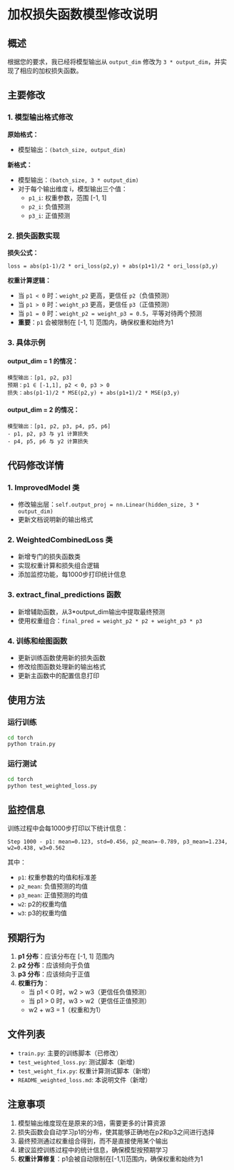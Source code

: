 # 加权损失函数模型修改说明

## 概述

根据您的要求，我已经将模型输出从 `output_dim` 修改为 `3 * output_dim`，并实现了相应的加权损失函数。

## 主要修改

### 1. 模型输出格式修改

**原始格式：**
- 模型输出：`(batch_size, output_dim)`

**新格式：**
- 模型输出：`(batch_size, 3 * output_dim)`
- 对于每个输出维度 i，模型输出三个值：
  - `p1_i`: 权重参数，范围 [-1, 1]
  - `p2_i`: 负值预测
  - `p3_i`: 正值预测

### 2. 损失函数实现

**损失公式：**
```
loss = abs(p1-1)/2 * ori_loss(p2,y) + abs(p1+1)/2 * ori_loss(p3,y)
```

**权重计算逻辑：**
- 当 `p1 < 0` 时：`weight_p2` 更高，更信任 `p2`（负值预测）
- 当 `p1 > 0` 时：`weight_p3` 更高，更信任 `p3`（正值预测）
- 当 `p1 = 0` 时：`weight_p2 = weight_p3 = 0.5`，平等对待两个预测
- **重要**：`p1` 会被限制在 [-1, 1] 范围内，确保权重和始终为1

### 3. 具体示例

#### output_dim = 1 的情况：
```
模型输出：[p1, p2, p3]
预期：p1 ∈ [-1,1], p2 < 0, p3 > 0
损失：abs(p1-1)/2 * MSE(p2,y) + abs(p1+1)/2 * MSE(p3,y)
```

#### output_dim = 2 的情况：
```
模型输出：[p1, p2, p3, p4, p5, p6]
- p1, p2, p3 与 y1 计算损失
- p4, p5, p6 与 y2 计算损失
```

## 代码修改详情

### 1. ImprovedModel 类
- 修改输出层：`self.output_proj = nn.Linear(hidden_size, 3 * output_dim)`
- 更新文档说明新的输出格式

### 2. WeightedCombinedLoss 类
- 新增专门的损失函数类
- 实现权重计算和损失组合逻辑
- 添加监控功能，每1000步打印统计信息

### 3. extract_final_predictions 函数
- 新增辅助函数，从3*output_dim输出中提取最终预测
- 使用权重组合：`final_pred = weight_p2 * p2 + weight_p3 * p3`

### 4. 训练和绘图函数
- 更新训练函数使用新的损失函数
- 修改绘图函数处理新的输出格式
- 更新主函数中的配置信息打印

## 使用方法

### 运行训练
```bash
cd torch
python train.py
```

### 运行测试
```bash
cd torch
python test_weighted_loss.py
```

## 监控信息

训练过程中会每1000步打印以下统计信息：
```
Step 1000 - p1: mean=0.123, std=0.456, p2_mean=-0.789, p3_mean=1.234, w2=0.438, w3=0.562
```

其中：
- `p1`: 权重参数的均值和标准差
- `p2_mean`: 负值预测的均值
- `p3_mean`: 正值预测的均值
- `w2`: p2的权重均值
- `w3`: p3的权重均值

## 预期行为

1. **p1 分布**：应该分布在 [-1, 1] 范围内
2. **p2 分布**：应该倾向于负值
3. **p3 分布**：应该倾向于正值
4. **权重行为**：
   - 当 p1 < 0 时，w2 > w3（更信任负值预测）
   - 当 p1 > 0 时，w3 > w2（更信任正值预测）
   - w2 + w3 = 1（权重和为1）

## 文件列表

- `train.py`: 主要的训练脚本（已修改）
- `test_weighted_loss.py`: 测试脚本（新增）
- `test_weight_fix.py`: 权重计算测试脚本（新增）
- `README_weighted_loss.md`: 本说明文件（新增）

## 注意事项

1. 模型输出维度现在是原来的3倍，需要更多的计算资源
2. 损失函数会自动学习p1的分布，使其能够正确地在p2和p3之间进行选择
3. 最终预测通过权重组合得到，而不是直接使用某个输出
4. 建议监控训练过程中的统计信息，确保模型按预期学习
5. **权重计算修复**：p1会被自动限制在[-1,1]范围内，确保权重和始终为1 